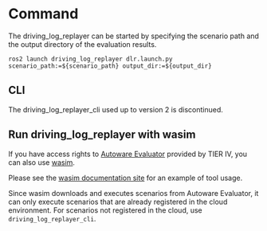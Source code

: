 # Command

The driving_log_replayer can be started by specifying the scenario path and the output directory of the evaluation results.

```shell
ros2 launch driving_log_replayer dlr.launch.py scenario_path:=${scenario_path} output_dir:=${output_dir}
```

## CLI

The driving_log_replayer_cli used up to version 2 is discontinued.

## Run driving_log_replayer with wasim

If you have access rights to [Autoware Evaluator](https://docs.web.auto/user-manuals/evaluator/introduction) provided by TIER IV,
you can also use [wasim](https://docs.web.auto/developers-guides/wasim/introduction).

Please see the [wasim documentation site](https://docs.web.auto/developers-guides/wasim/use-cases/run-simulations-locally/) for an example of tool usage.

Since wasim downloads and executes scenarios from Autoware Evaluator, it can only execute scenarios that are already registered in the cloud environment.
For scenarios not registered in the cloud, use `driving_log_replayer_cli`.
